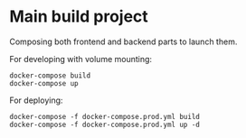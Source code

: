 # Main build project

Composing both frontend and backend parts to launch them.

For developing with volume mounting:

```
docker-compose build
docker-compose up
```

For deploying:

```
docker-compose -f docker-compose.prod.yml build
docker-compose -f docker-compose.prod.yml up -d
```